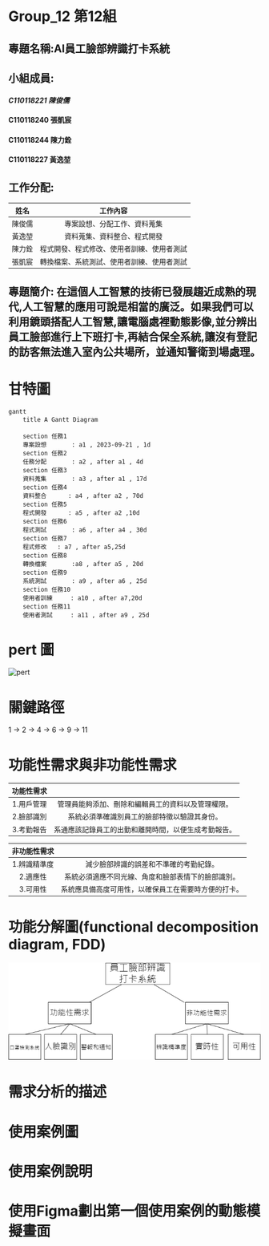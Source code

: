# Group_12 第12組
## 專題名稱:AI員工臉部辨識打卡系統

## 小組成員:
#### *C110118221 陳俊儒*
#### C110118240 張凱宸
#### C110118244 陳力銓
#### C110118227 黃逸堃
## 工作分配:
| 姓名 | 工作內容 |
| :-: | :-: |
| 陳俊儒 | 專案設想、分配工作、資料蒐集|
| 黃逸堃 | 資料蒐集、資料整合、程式開發 |
| 陳力銓 | 程式開發、程式修改、使用者訓練、使用者測試 |
| 張凱宸 | 轉換檔案、系統測試、使用者訓練、使用者測試  |

## 專題簡介: 在這個人工智慧的技術已發展趨近成熟的現代,人工智慧的應用可說是相當的廣泛。如果我們可以利用鏡頭搭配人工智慧,讓電腦處裡動態影像,並分辨出員工臉部進行上下班打卡,再結合保全系統,讓沒有登記的訪客無法進入室內公共場所，並通知警衛到場處理。

# 甘特圖
```mermaid
gantt
    title A Gantt Diagram

    section 任務1
    專案設想       : a1 , 2023-09-21 , 1d
    section 任務2
    任務分配       : a2 , after a1 , 4d
    section 任務3
    資料蒐集       : a3 , after a1 , 17d
    section 任務4
    資料整合      : a4 , after a2 , 70d
    section 任務5
    程式開發      : a5 , after a2 ,10d
    section 任務6
    程式測試       : a6 , after a4 , 30d
    section 任務7
    程式修改   : a7 , after a5,25d
    section 任務8
    轉換檔案       :a8 , after a5 , 20d
    section 任務9
    系統測試       : a9 , after a6 , 25d
    section 任務10
    使用者訓練     : a10 , after a7,20d
    section 任務11
    使用者測試     : a11 , after a9 , 25d
```

# pert 圖
![pert](PERT圖.png "PERT圖")
# 關鍵路徑
1 -> 2 -> 4 -> 6 -> 9 -> 11

# 功能性需求與非功能性需求
| 功能性需求 |  |
| :-: | :-: |
| 1.用戶管理 | 管理員能夠添加、刪除和編輯員工的資料以及管理權限。|
| 2.臉部識別 | 系統必須準確識別員工的臉部特徵以驗證其身份。 |
| 3.考勤報告 | 系通應該記錄員工的出勤和離開時間，以便生成考勤報告。 |

| 非功能性需求 |  |
| :-: | :-: |
| 1.辨識精準度 | 減少臉部辨識的誤差和不準確的考勤紀錄。|
| 2.適應性 | 系統必須適應不同光線、角度和臉部表情下的臉部識別。 |
| 3.可用性 | 系統應具備高度可用性，以確保員工在需要時方便的打卡。 |


# 功能分解圖(functional decomposition diagram, FDD)
![功能分解圖](功能分解圖.drawio.png "功能分解圖")

# 需求分析的描述


# 使用案例圖

# 使用案例說明

# 使用Figma劃出第一個使用案例的動態模擬畫面
